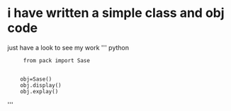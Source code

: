 # i have written a simple class and obj code 


just have a look to see my work
 ''' python


         from pack import Sase
          

        obj=Sase()
        obj.display()
        obj.explay()

'''
